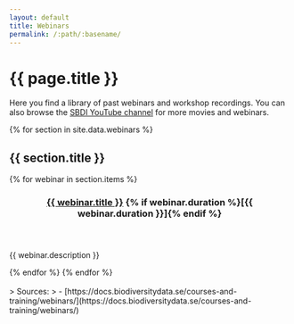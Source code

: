 ```yaml
---
layout: default
title: Webinars
permalink: /:path/:basename/
---
```

# {{ page.title }}

Here you find a library of past webinars and workshop recordings. You can also browse the [SBDI YouTube channel](https://www.youtube.com/channel/UCaq-l_Tl3XXZm4v8EFuKbvw) for more movies and webinars.

<div>
{% for section in site.data.webinars %}
  <h2>{{ section.title }}</h2>
  {% for webinar in section.items %}
    <article class="mb-2">
      <header>
        <h3>
          <a href="{{ webinar.link }}">{{ webinar.title }}</a>
          {% if webinar.duration %}<span>[{{ webinar.duration }}]</span>{% endif %}
        </h3>
      </header>
      <p>
        {{ webinar.description }}
      </p>
    </article>
  {% endfor %}
{% endfor %}
</div>

<br>
> Sources:
> - [https://docs.biodiversitydata.se/courses-and-training/webinars/](https://docs.biodiversitydata.se/courses-and-training/webinars/)
